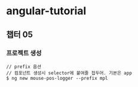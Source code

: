 # angular-tutorial

## 챕터 05
### 프로젝트 생성

```
// prefix 옵션
// 컴포넌트 생성시 selector에 붙여줄 접두어. 기본은 app
$ ng new mouse-pos-logger --prefix mpl
```

